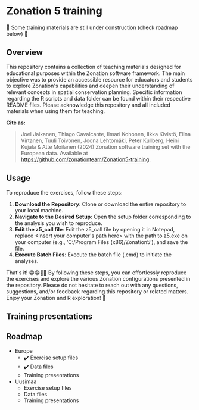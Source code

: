 # Zonation 5 training

🚧 Some training materials are still under construction (check roadmap below) 🚧

## Overview
This repository contains a collection of teaching materials designed for educational purposes within the Zonation software framework. The main objective was to provide an accessible resource for educators and students to explore Zonation's capabilities and deepen their understanding of relevant concepts in spatial conservation planning. Specific information regarding the R scripts and data folder can be found within their respective README files. Please acknowledge this repository and all included materials when using them for teaching.

**Cite as:** 
> Joel Jalkanen, Thiago Cavalcante, Ilmari Kohonen, Ilkka Kivistö, Elina Virtanen, Tuuli 
> Toivonen, Joona Lehtomäki, Peter Kullberg, Heini Kujala & Atte Moilanen (2024) Zonation 
> software training set with the European data. Available
> at <https://github.com/zonationteam/Zonation5-training>.

## Usage

To reproduce the exercises, follow these steps:
1. **Download the Repository**: Clone or download the entire repository to your local machine.
2. **Navigate to the Desired Setup**: Open the setup folder corresponding to the analysis you wish to reproduce.
3. **Edit the z5_call file**: Edit the z5_call file by opening it in Notepad, replace <Insert your computer's path here> with the path to z5.exe on your computer (e.g., ‘C:/Program Files (x86)/Zonation5’), and save the file.
4. **Execute Batch Files**: Execute the batch file (.cmd) to initiate the analyses.

That's it! 😁😁🎉🎉 By following these steps, you can effortlessly reproduce the exercises and explore the various Zonation configurations presented in the repository. Please do not hesitate to reach out with any questions, suggestions, and/or feedback regarding this repository or related matters. Enjoy your Zonation and R exploration! 🚀

## Training presentations

## Roadmap
- Europe
    - ✔️ Exercise setup files
    - ✔️ Data files
    - Training presentations
- Uusimaa
    - Exercise setup files
    - Data files
    - Training presentations
